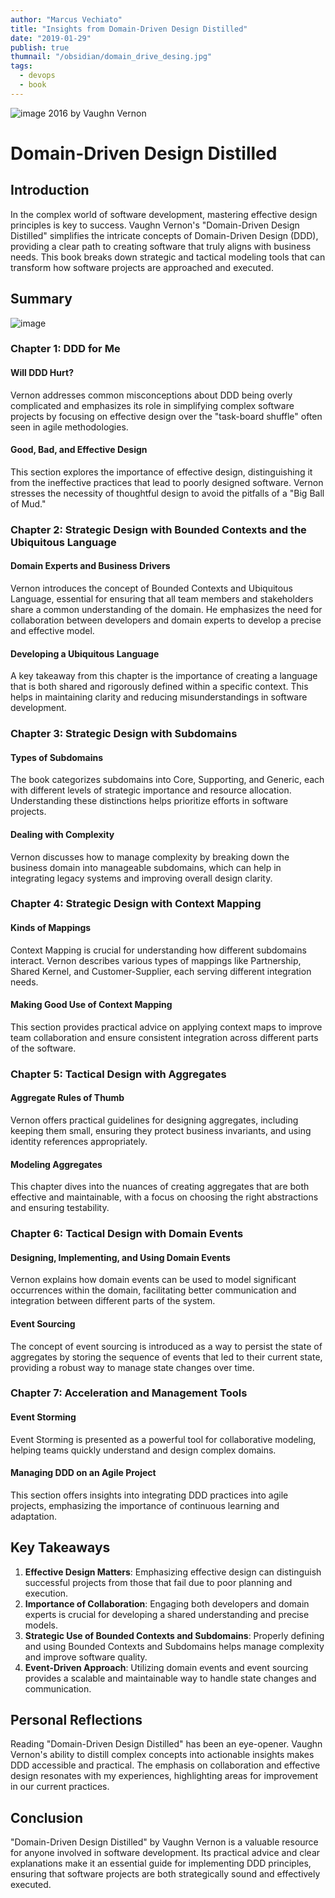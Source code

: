 ```yaml
---
author: "Marcus Vechiato"
title: "Insights from Domain-Driven Design Distilled"
date: "2019-01-29"
publish: true
thumnail: "/obsidian/domain_drive_desing.jpg"
tags: 
  - devops
  - book
--- 
```


![image](/obsidian/domain_drive_desing.jpg)
2016 by Vaughn Vernon

# Domain-Driven Design Distilled

## Introduction

In the complex world of software development, mastering effective design principles is key to success. Vaughn Vernon's "Domain-Driven Design Distilled" simplifies the intricate concepts of Domain-Driven Design (DDD), providing a clear path to creating software that truly aligns with business needs. This book breaks down strategic and tactical modeling tools that can transform how software projects are approached and executed.

## Summary
![image](/obsidian/mindmap_ddd.png)
### Chapter 1: DDD for Me

#### Will DDD Hurt?
Vernon addresses common misconceptions about DDD being overly complicated and emphasizes its role in simplifying complex software projects by focusing on effective design over the "task-board shuffle" often seen in agile methodologies.

#### Good, Bad, and Effective Design
This section explores the importance of effective design, distinguishing it from the ineffective practices that lead to poorly designed software. Vernon stresses the necessity of thoughtful design to avoid the pitfalls of a "Big Ball of Mud."

### Chapter 2: Strategic Design with Bounded Contexts and the Ubiquitous Language

#### Domain Experts and Business Drivers
Vernon introduces the concept of Bounded Contexts and Ubiquitous Language, essential for ensuring that all team members and stakeholders share a common understanding of the domain. He emphasizes the need for collaboration between developers and domain experts to develop a precise and effective model.

#### Developing a Ubiquitous Language
A key takeaway from this chapter is the importance of creating a language that is both shared and rigorously defined within a specific context. This helps in maintaining clarity and reducing misunderstandings in software development.

### Chapter 3: Strategic Design with Subdomains

#### Types of Subdomains
The book categorizes subdomains into Core, Supporting, and Generic, each with different levels of strategic importance and resource allocation. Understanding these distinctions helps prioritize efforts in software projects.

#### Dealing with Complexity
Vernon discusses how to manage complexity by breaking down the business domain into manageable subdomains, which can help in integrating legacy systems and improving overall design clarity.

### Chapter 4: Strategic Design with Context Mapping

#### Kinds of Mappings
Context Mapping is crucial for understanding how different subdomains interact. Vernon describes various types of mappings like Partnership, Shared Kernel, and Customer-Supplier, each serving different integration needs.

#### Making Good Use of Context Mapping
This section provides practical advice on applying context maps to improve team collaboration and ensure consistent integration across different parts of the software.

### Chapter 5: Tactical Design with Aggregates

#### Aggregate Rules of Thumb
Vernon offers practical guidelines for designing aggregates, including keeping them small, ensuring they protect business invariants, and using identity references appropriately.

#### Modeling Aggregates
This chapter dives into the nuances of creating aggregates that are both effective and maintainable, with a focus on choosing the right abstractions and ensuring testability.

### Chapter 6: Tactical Design with Domain Events

#### Designing, Implementing, and Using Domain Events
Vernon explains how domain events can be used to model significant occurrences within the domain, facilitating better communication and integration between different parts of the system.

#### Event Sourcing
The concept of event sourcing is introduced as a way to persist the state of aggregates by storing the sequence of events that led to their current state, providing a robust way to manage state changes over time.

### Chapter 7: Acceleration and Management Tools

#### Event Storming
Event Storming is presented as a powerful tool for collaborative modeling, helping teams quickly understand and design complex domains.

#### Managing DDD on an Agile Project
This section offers insights into integrating DDD practices into agile projects, emphasizing the importance of continuous learning and adaptation.

## Key Takeaways

1. **Effective Design Matters**: Emphasizing effective design can distinguish successful projects from those that fail due to poor planning and execution.
2. **Importance of Collaboration**: Engaging both developers and domain experts is crucial for developing a shared understanding and precise models.
3. **Strategic Use of Bounded Contexts and Subdomains**: Properly defining and using Bounded Contexts and Subdomains helps manage complexity and improve software quality.
4. **Event-Driven Approach**: Utilizing domain events and event sourcing provides a scalable and maintainable way to handle state changes and communication.

## Personal Reflections

Reading "Domain-Driven Design Distilled" has been an eye-opener. Vaughn Vernon's ability to distill complex concepts into actionable insights makes DDD accessible and practical. The emphasis on collaboration and effective design resonates with my experiences, highlighting areas for improvement in our current practices.

## Conclusion

"Domain-Driven Design Distilled" by Vaughn Vernon is a valuable resource for anyone involved in software development. Its practical advice and clear explanations make it an essential guide for implementing DDD principles, ensuring that software projects are both strategically sound and effectively executed.
